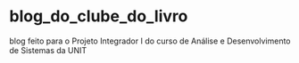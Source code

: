 # blog_do_clube_do_livro
blog feito para o Projeto Integrador I do curso de Análise e Desenvolvimento de Sistemas da  UNIT
